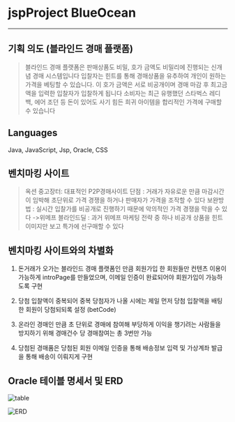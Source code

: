 # jspProject BlueOcean
-------------------------
## 기획 의도 (블라인드 경매 플랫폼)

>블라인드 경매 플랫폼은 판매상품도 비밀, 호가 금액도 비밀리에 진행되는 신개념 경매 시스템입니다
입찰자는 힌트를 통해 경매상품을 유추하여 개인이 원하는 가격을 베팅할 수 있습니다. 이 호가 금액은 서로 비공개이며 경매 마감 후 최고금액을 입력한 입찰자가 입찰하게 됩니다
소비자는 최근 유행했던 스타벅스 레디백, 에어 조던 등 돈이 있어도 사기 힘든 희귀 아이템을 합리적인 가격에 구매할 수 있습니다

## Languages
Java, JavaScript, Jsp, Oracle, CSS

## 벤치마킹 사이트
>옥션 중고장터: 대표적인 P2P경매사이트
단점 : 거래가 자유로운 만큼 마감시간이 임박해 초단위로 가격 경쟁을 하거나 판매자가 가격을 조작할 수 있다
보완방법 : 실시간 입찰가를 비공개로 진행하기 때문에 악의적인 가격 경쟁을 막을 수 있다
->위메프 블라인드딜 : 과거 위메프 마케팅 전략 중 하나 비공개 상품을 힌트 이미지만 보고 특가에 선구매할 수 있다

## 벤치마킹 사이트와의 차별화
1. 돈거래가 오가는 블라인드 경매 플랫폼인 만큼 회원가입 한 회원들만 컨텐츠 이용이 가능하게 introPage를 만들었으며, 이메일 인증이 완료되어야 회원가입이 가능하도록 구현

2. 당첨 입찰액이 중복되어 중복 당첨자가 나올 시에는 제일 먼저 당첨 입찰액을 배팅한 회원이 당첨되되록 설정 (betCode)

3. 온라인 경매인 만큼 초 단위로 경매에 참여해 부당하게 이익을 챙기려는 사람들을 방지하기 위해 경매건수 당 경매참여는 총 3번만 가능

4. 당첨된 경매품은 당첨된 회원 이메일 인증을 통해 배송정보 입력 및 가상계좌 발급을 통해 배송이 이뤄지게 구현

## Oracle 테이블 명세서 및 ERD
![table](https://user-images.githubusercontent.com/66737450/93712046-d6bea400-fb8d-11ea-97a4-7ea36893b640.JPG)

![ERD](https://user-images.githubusercontent.com/66737450/93712125-af1c0b80-fb8e-11ea-9811-458c32c739e9.JPG)

